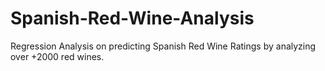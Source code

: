 # Spanish-Red-Wine-Analysis
Regression Analysis on predicting Spanish Red Wine Ratings by analyzing over +2000 red wines.
